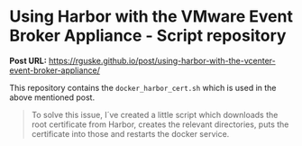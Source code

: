 # Using Harbor with the VMware Event Broker Appliance - Script repository

**Post URL:** https://rguske.github.io/post/using-harbor-with-the-vcenter-event-broker-appliance/

This repository contains the `docker_harbor_cert.sh` which is used in the above mentioned post.

> To solve this issue, I´ve created a little script which downloads the root certificate from Harbor, creates the relevant directories, puts the certificate into those and restarts the docker service.
